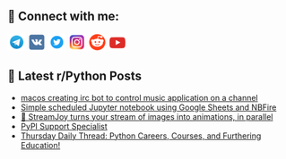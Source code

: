 ## 🔎 Connect with me:
[<img src="https://github.com/bullbesh/bullbesh/blob/main/images/Telegram.png" width="32" height="32" />](https://t.me/bullbesh)
[<img src="https://github.com/bullbesh/bullbesh/blob/main/images/VK.png" width="32" height="32" />](https://vk.com/bullbesh)
[<img src="https://github.com/bullbesh/bullbesh/blob/main/images/Twitter.png" width="32" height="32" />](https://twitter.com/bullbesh1)
[<img src="https://github.com/bullbesh/bullbesh/blob/main/images/Instagram.png" width="32" height="32" />](https://www.instagram.com/bullbesh)
[<img src="https://github.com/bullbesh/bullbesh/blob/main/images/Reddit.png" width="32" height="32" />](https://www.reddit.com/user/bullbesh)
[<img src="https://github.com/bullbesh/bullbesh/blob/main/images/YouTube.png" width="32" height="32" />](https://www.youtube.com/channel/UCtfjRs6uzgq5mfm8S06WTcg)

## 📕 Latest r/Python Posts
<!-- BLOG-POST-LIST:START -->
- [macos creating irc bot to control music application on a channel](https://www.reddit.com/r/Python/comments/1bk6wxc/macos_creating_irc_bot_to_control_music/)
- [Simple scheduled Jupyter notebook using Google Sheets and NBFire](https://www.reddit.com/r/Python/comments/1bk6fko/simple_scheduled_jupyter_notebook_using_google/)
- [🌈 StreamJoy turns your stream of images into animations, in parallel](https://www.reddit.com/r/Python/comments/1bjxvmu/streamjoy_turns_your_stream_of_images_into/)
- [PyPI Support Specialist](https://www.reddit.com/r/Python/comments/1bjvuef/pypi_support_specialist/)
- [Thursday Daily Thread: Python Careers, Courses, and Furthering Education!](https://www.reddit.com/r/Python/comments/1bjsm30/thursday_daily_thread_python_careers_courses_and/)
<!-- BLOG-POST-LIST:END -->
